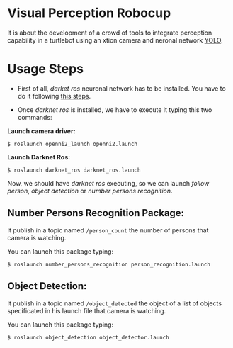 # Visual Perception Robocup

It is about the development of a crowd of tools to integrate perception capability in a turtlebot using an xtion camera and neronal
network [YOLO](https://github.com/leggedrobotics/darknet_ros).

# Usage Steps

* First of all, *darket ros* neuronal network has to be installed. You have to do it following [this steps](https://github.com/fgonzalezr1998/darknet_ros).

* Once *darknet ros* is installed, we have to execute it typing this two commands:

**Launch camera driver:**
```
$ roslaunch openni2_launch openni2.launch
```

**Launch Darknet Ros:**

```
$ roslaunch darknet_ros darknet_ros.launch
```

Now, we should have *darknet ros* executing, so we can launch *follow person*, *object detection* or *number persons recognition*.

## Number Persons Recognition Package:
It publish in a topic named ``/person_count`` the number of persons that camera is watching.

You can launch this package typing:
```
$ roslaunch number_persons_recognition person_recognition.launch
```

## Object Detection:
It publish in a topic named ``/object_detected`` the object of a list of objects specificated in his launch file that camera is watching.

You can launch this package typing:
```
$ roslaunch object_detection object_detector.launch
```
